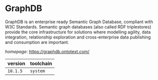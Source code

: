 # GraphDB

GraphDB is an enterprise ready Semantic Graph Database, compliant with W3C Standards. Semantic graph databases (also called RDF triplestores) provide the core infrastructure for solutions where modelling agility, data integration, relationship exploration and cross-enterprise data publishing and consumption are important.

*homepage*: <https://graphdb.ontotext.com/>

version | toolchain
--------|----------
``10.1.5`` | ``system``
